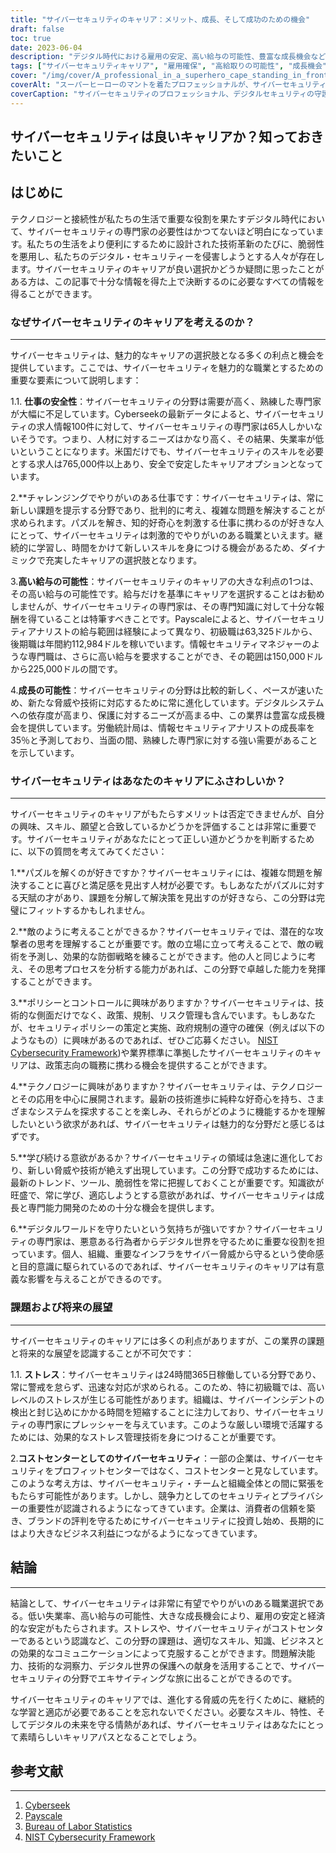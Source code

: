 ```yaml
---
title: "サイバーセキュリティのキャリア：メリット、成長、そして成功のための機会"
draft: false
toc: true
date: 2023-06-04
description: "デジタル時代における雇用の安定、高い給与の可能性、豊富な成長機会など、サイバーセキュリティのキャリアの利点を発見してください。"
tags: ["サイバーセキュリティキャリア", "雇用確保", "高給取りの可能性", "成長機会", "サイバーセキュリティ専門職", "サイバー脅威", "デジタルセキュリティ", "情報セキュリティ", "サイバーセキュリティスキル", "サイバーセキュリティプロフェッショナル", "サイバーセキュリティ需要", "サイバーセキュリティ産業", "サイバーセキュリティーの仕事", "サイバーセキュリティーの展望", "サイバーセキュリティの課題", "サイバーセキュリティーの報奨金", "サイバーセキュリティーの未来", "サイバーセキュリティマインドセット", "サイバーセキュリティ政策", "技術好奇心", "継続学習", "ストレスマネジメント", "サイバーセキュリティーの重要性", "サイバーセキュリティの認識", "デジタルプロテクション", "サイバーセキュリティ能力開発", "デジタルワールドセーフガード", "進化するサイバーセキュリティの脅威", "サイバーセキュリティ・ブランド・レピュテーション", "事業採算性"]
cover: "/img/cover/A_professional_in_a_superhero_cape_standing_in_front_of_a_computer.png"
coverAlt: "スーパーヒーローのマントを着たプロフェッショナルが、サイバーセキュリティを表すシールドを持つコンピュータ画面の前に立っている。"
coverCaption: "サイバーセキュリティのプロフェッショナル、デジタルセキュリティの守護者であり、サイバー脅威から身を守る盾を備えています。"
---
```


## サイバーセキュリティは良いキャリアか？知っておきたいこと

はじめに
-----------------
テクノロジーと接続性が私たちの生活で重要な役割を果たすデジタル時代において、サイバーセキュリティの専門家の必要性はかつてないほど明白になっています。私たちの生活をより便利にするために設計された技術革新のたびに、脆弱性を悪用し、私たちのデジタル・セキュリティーを侵害しようとする人々が存在します。サイバーセキュリティのキャリアが良い選択かどうか疑問に思ったことがある方は、この記事で十分な情報を得た上で決断するのに必要なすべての情報を得ることができます。

### なぜサイバーセキュリティのキャリアを考えるのか？
-----------------
サイバーセキュリティは、魅力的なキャリアの選択肢となる多くの利点と機会を提供しています。ここでは、サイバーセキュリティを魅力的な職業とするための重要な要素について説明します：

1.1. **仕事の安全性**：サイバーセキュリティの分野は需要が高く、熟練した専門家が大幅に不足しています。Cyberseekの最新データによると、サイバーセキュリティの求人情報100件に対して、サイバーセキュリティの専門家は65人しかいないそうです。つまり、人材に対するニーズはかなり高く、その結果、失業率が低いということになります。米国だけでも、サイバーセキュリティのスキルを必要とする求人は765,000件以上あり、安全で安定したキャリアオプションとなっています。

2.**チャレンジングでやりがいのある仕事です：サイバーセキュリティは、常に新しい課題を提示する分野であり、批判的に考え、複雑な問題を解決することが求められます。パズルを解き、知的好奇心を刺激する仕事に携わるのが好きな人にとって、サイバーセキュリティは刺激的でやりがいのある職業といえます。継続的に学習し、時間をかけて新しいスキルを身につける機会があるため、ダイナミックで充実したキャリアの選択肢となります。

3.**高い給与の可能性**：サイバーセキュリティのキャリアの大きな利点の1つは、その高い給与の可能性です。給与だけを基準にキャリアを選択することはお勧めしませんが、サイバーセキュリティの専門家は、その専門知識に対して十分な報酬を得ていることは特筆すべきことです。Payscaleによると、サイバーセキュリティアナリストの給与範囲は経験によって異なり、初級職は63,325ドルから、後期職は年間約112,984ドルを稼いでいます。情報セキュリティマネジャーのような専門職は、さらに高い給与を要求することができ、その範囲は150,000ドルから225,000ドルの間です。

4.**成長の可能性**：サイバーセキュリティの分野は比較的新しく、ペースが速いため、新たな脅威や技術に対応するために常に進化しています。デジタルシステムへの依存度が高まり、保護に対するニーズが高まる中、この業界は豊富な成長機会を提供しています。労働統計局は、情報セキュリティアナリストの成長率を35％と予測しており、当面の間、熟練した専門家に対する強い需要があることを示しています。

### サイバーセキュリティはあなたのキャリアにふさわしいか？
-----------------
サイバーセキュリティのキャリアがもたらすメリットは否定できませんが、自分の興味、スキル、願望と合致しているかどうかを評価することは非常に重要です。サイバーセキュリティがあなたにとって正しい道かどうかを判断するために、以下の質問を考えてみてください：

1.**パズルを解くのが好きですか？サイバーセキュリティには、複雑な問題を解決することに喜びと満足感を見出す人材が必要です。もしあなたがパズルに対する天賦の才があり、課題を分解して解決策を見出すのが好きなら、この分野は完璧にフィットするかもしれません。

2.**敵のように考えることができるか？サイバーセキュリティでは、潜在的な攻撃者の思考を理解することが重要です。敵の立場に立って考えることで、敵の戦術を予測し、効果的な防御戦略を練ることができます。他の人と同じように考え、その思考プロセスを分析する能力があれば、この分野で卓越した能力を発揮することができます。

3.**ポリシーとコントロールに興味がありますか？サイバーセキュリティは、技術的な側面だけでなく、政策、規制、リスク管理も含んでいます。もしあなたが、セキュリティポリシーの策定と実施、政府規制の遵守の確保（例えば以下のようなもの）に興味があるのであれば、ぜひご応募ください。 [NIST Cybersecurity Framework](https://www.nist.gov/cyberframework))や業界標準に準拠したサイバーセキュリティのキャリアは、政策志向の職務に携わる機会を提供することができます。

4.**テクノロジーに興味がありますか？サイバーセキュリティは、テクノロジーとその応用を中心に展開されます。最新の技術進歩に純粋な好奇心を持ち、さまざまなシステムを探求することを楽しみ、それらがどのように機能するかを理解したいという欲求があれば、サイバーセキュリティは魅力的な分野だと感じるはずです。

5.**学び続ける意欲があるか？サイバーセキュリティの領域は急速に進化しており、新しい脅威や技術が絶えず出現しています。この分野で成功するためには、最新のトレンド、ツール、脆弱性を常に把握しておくことが重要です。知識欲が旺盛で、常に学び、適応しようとする意欲があれば、サイバーセキュリティは成長と専門能力開発のための十分な機会を提供します。

6.**デジタルワールドを守りたいという気持ちが強いですか？サイバーセキュリティの専門家は、悪意ある行為者からデジタル世界を守るために重要な役割を担っています。個人、組織、重要なインフラをサイバー脅威から守るという使命感と目的意識に駆られているのであれば、サイバーセキュリティのキャリアは有意義な影響を与えることができるのです。

### 課題および将来の展望
-----------------
サイバーセキュリティのキャリアには多くの利点がありますが、この業界の課題と将来的な展望を認識することが不可欠です：

1.1. **ストレス**：サイバーセキュリティは24時間365日稼働している分野であり、常に警戒を怠らず、迅速な対応が求められる。このため、特に初級職では、高いレベルのストレスが生じる可能性があります。組織は、サイバーインシデントの検出と封じ込めにかかる時間を短縮することに注力しており、サイバーセキュリティの専門家にプレッシャーを与えています。このような厳しい環境で活躍するためには、効果的なストレス管理技術を身につけることが重要です。

2.**コストセンターとしてのサイバーセキュリティ**：一部の企業は、サイバーセキュリティをプロフィットセンターではなく、コストセンターと見なしています。このような考え方は、サイバーセキュリティ・チームと組織全体との間に緊張をもたらす可能性があります。しかし、競争力としてのセキュリティとプライバシーの重要性が認識されるようになってきています。企業は、消費者の信頼を築き、ブランドの評判を守るためにサイバーセキュリティに投資し始め、長期的にはより大きなビジネス利益につながるようになってきています。

## 結論
-----------------
結論として、サイバーセキュリティは非常に有望でやりがいのある職業選択である。低い失業率、高い給与の可能性、大きな成長機会により、雇用の安定と経済的な安定がもたらされます。ストレスや、サイバーセキュリティがコストセンターであるという認識など、この分野の課題は、適切なスキル、知識、ビジネスとの効果的なコミュニケーションによって克服することができます。問題解決能力、技術的な洞察力、デジタル世界の保護への献身を活用することで、サイバーセキュリティの分野でエキサイティングな旅に出ることができるのです。

サイバーセキュリティのキャリアでは、進化する脅威の先を行くために、継続的な学習と適応が必要であることを忘れないでください。必要なスキル、特性、そしてデジタルの未来を守る情熱があれば、サイバーセキュリティはあなたにとって素晴らしいキャリアパスとなることでしょう。

## 参考文献
-----------------
1. [Cyberseek](https://www.cyberseek.org/)
2. [Payscale](https://www.payscale.com/)
3. [Bureau of Labor Statistics](https://www.bls.gov/ooh/computer-and-information-technology/information-security-analysts.htm)
4. [NIST Cybersecurity Framework](https://www.nist.gov/cyberframework)
